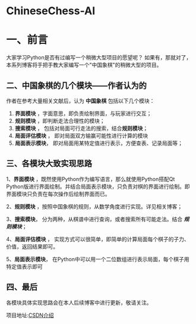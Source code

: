 # ChineseChess-AI

# 一、前言

大家学习Python是否有过编写一个稍微大型项目的愿望呢？
如果有，那就对了，本系列博客将手把手教大家编写一个"中国象棋"的稍微大型的项目。


## 二、中国象棋的几个模块——作者认为的

作者在参考大量相关文献后，认为 **中国象棋** 包括以下几个模块：
 1. **界面模块** ，字面意思，即负责绘制界面，与玩家进行交互；
 2. **规则模块** ，即判断走法合理性的模块；
 3. **搜索模块** ， 包括对局面可行走法的搜索，结合**规则模块**；
 4. **局面评估模块** ， 即对局面双方输赢可能性进行计算的模块
 5. **局面表示模块**， 即对局面用某特定值进行表示，方便查表、记录局面等；
 
 ##  三、各模块大致实现思路
 1、**界面模块** ，既然使用Python作为编写语言，那么就使用Python搭配Qt Python版进行界面绘制。并结合局面表示模块，只负责对棋的界面进行绘制。即界面模块只负责在每次操作后绘制界面而已。
 
 2、**规则模块** ，按照中国象棋的规则，从数学角度进行实现。详见相关博客；

 3、**搜索模块**， 分为两种，从棋谱中进行查询，或者搜索所有可能走法。结合 ***规则模块***；

4、**局面评估模块** ， 实现方式可以很简单，即简单的计算局面每个棋子的子力、价值，返回结果即可。

5、**局面表示模块**， 在Python中可以用一个二位数组进行表示局面，每个棋子用特定值表示即可


## 四、最后
各模块具体实现思路会在本人后续博客中进行更新，敬请关注。

项目地址:[CSDN介绍](https://blog.csdn.net/Mr_June/article/details/114693789)
